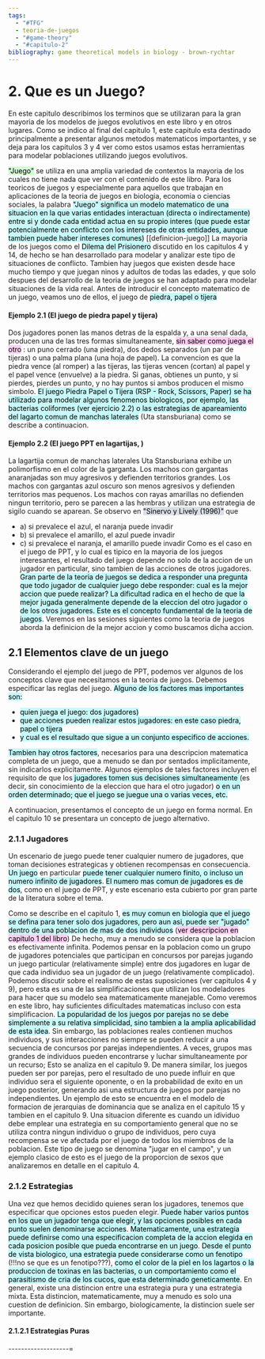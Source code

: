 ```yaml
---
tags:
  - "#TFG"
  - teoria-de-juegos
  - "#game-theory"
  - "#capitulo-2"
bibliography: game theoretical models in biology - brown-rychtar
---
```



# 2. Que es un Juego?

En este capitulo describimos los terminos que se utilizaran para la gran mayoria de los modelos de juegos evolutivos en este libro y en otros lugares. Como se indico al final del capitulo 1, este capitulo esta destinado principalmente a presentar algunos metodos matematicos importantes, y se deja para los capitulos 3 y 4 ver como estos usamos estas herramientas para modelar poblaciones utilizando juegos evolutivos.

<mark style="background: #BBFABBA6;">"Juego"</mark> se utiliza en una amplia variedad de contextos la mayoria de los cuales no tiene nada que ver con el contenido de este libro. Para los teoricos de juegos y especialmente para aquellos que trabajan en aplicaciones de la teoria de juegos en biologia, economia o ciencias sociales, la palabra <mark style="background: #ABF7F7A6;">"Juego" significa un modelo matematico de una situacion en la que varias entidades interactuan (directa o indirectamente) entre si y donde cada entidad actua en su propio interes (que puede estar potencialmente en conflicto con los intereses de otras entidades, aunque tambien puede haber intereses comunes)</mark> [[definicion-juego]]
La mayoria de los juegos como el <mark style="background: #ABF7F7A6;">Dilema del Prisionero</mark> discutido en los capitulos 4 y 14, de hecho se han desarrollado para modelar y analizar este tipo de situaciones de conflicto. Tambien hay juegos que existen desde hace mucho tiempo y que juegan ninos y adultos de todas las edades, y que solo despues del desarrollo de la teoria de juegos se han adaptado para modelar situaciones de la vida real. Antes de introducir el concepto matematico de un juego, veamos uno de ellos, el juego de <mark style="background: #ABF7F7A6;">piedra, papel o tijera</mark> 


#### Ejemplo 2.1 (El juego de piedra papel y tijera) 
Dos jugadores ponen las manos detras de la espalda y, a una senal dada, producen una de las tres formas simultaneamente, <mark style="background: #FFB8EBA6;">sin saber como juega el otro</mark> : un puno cerrado (una piedra), dos dedos separados (un par de tijeras) o una palma plana (una hoja de papel). La convencion es que la piedra vence (al romper) a las tijeras, las tijeras vencen (cortan) al papel y el papel vence (envuelve) a la piedra. Si ganas, obtienes un punto, y si pierdes, pierdes un punto, y no hay puntos si ambos producen el mismo simbolo. <mark style="background: #ABF7F7A6;">El juego Piedra Papel o Tijera (RSP - Rock, Scissors, Paper) se ha utilizado para modelar algunos fenomenos biologicos, por ejemplo, las bacterias coliformes (ver ejercicio 2.2) o las estrategias de apareamiento del lagarto comun de manchas laterales</mark> (Uta stansburiana) como se describe a continuacion.


#### Ejemplo 2.2 (El juego PPT en lagartijas, ) 
La lagartija comun de manchas laterales Uta Stansburiana exhibe un polimorfismo en el color de la garganta. Los machos con gargantas anaranjadas son muy agresivos y defienden territorios grandes. Los machos con gargantas azul oscuro son menos agresivos y defienden territorios mas pequenos. Los machos con rayas amarillas no defienden ningun territorio, pero se parecen a las hembras y utilizan una estrategia de sigilo cuando se aparean. Se observo en <mark style="background: #CACFD9A6;">"Sinervo y Lively (1996)"</mark>
 que 
 - a) si prevalece el azul, el naranja puede invadir
 - b) si prevalece el amarillo, el azul puede invadir
 - c) si prevalece el naranja, el amarillo puede invadir
Como es el caso en el juego de PPT, y lo cual es tipico en la mayoria de los juegos interesantes, el resultado del juego depende no solo de la accion de un jugador en particular, sino tambien de las acciones de otros jugadores.<mark style="background: #ABF7F7A6;"> Gran parte de la teoria de juegos se dedica a responder una pregunta que todo jugador de cualquier juego debe responder: cual es la mejor accion que puede realizar? La dificultad radica en el hecho de que la mejor jugada generalmente depende de la eleccion del otro jugador o de los otros jugadores. Este es el concepto fundamental de la teoria de juegos</mark>. Veremos en las sesiones siguientes como la teoria de juegos aborda la definicion de la mejor accion y como buscamos dicha accion.



## 2.1 Elementos clave de un juego

Considerando el ejemplo del juego de PPT, podemos ver algunos de los conceptos clave que necesitamos en la teoria de juegos. Debemos especificar las reglas del juego. <mark style="background: #ABF7F7A6;">Alguno de los factores mas importantes son:</mark>
- <mark style="background: #ABF7F7A6;">quien juega el juego: dos jugadores)</mark>
- <mark style="background: #ABF7F7A6;"> que acciones pueden realizar estos jugadores: en este caso piedra, papel o tijera</mark>
- <mark style="background: #ABF7F7A6;">y cual es el resultado que sigue a un conjunto especifico de acciones.</mark>

<mark style="background: #ABF7F7A6;">Tambien hay otros factores</mark>, necesarios para una descripcion matematica completa de un juego, que a menudo se dan por sentados implicitamente, sin indicarlos explicitamente. Algunos ejemplos de tales factores incluyen el requisito de que los<mark style="background: #ABF7F7A6;"> jugadores tomen sus decisiones simultaneamente </mark>(es decir, sin conocimiento de la eleccion que hara el otro jugador) <mark style="background: #ABF7F7A6;">o en un orden determinado; que el juego se juegue una o varias veces, etc.</mark>

A continuacion, presentamos el concepto de un juego en forma normal. En el capitulo 10 se presentara un concepto de juego alternativo.


### 2.1.1 Jugadores

Un escenario de juego puede tener cualquier numero de jugadores, que toman decisiones estrategicas y obtienen recompensas en consecuencia. <mark style="background: #ABF7F7A6;">Un juego</mark> en particular <mark style="background: #ABF7F7A6;">puede tener cualquier numero finito, o incluso un numero infinito de jugadores</mark>. <mark style="background: #ABF7F7A6;">El numero mas comun de jugadores es de dos</mark>, como en el juego de PPT, y este escenario esta cubierto por gran parte de la literatura sobre el tema.

Como se describe en el capitulo 1, <mark style="background: #ABF7F7A6;">es muy comun en biologia que el juego se defina para tener solo dos jugadores, pero aun asi, puede ser "jugado" dentro de una poblacion de mas de dos individuos</mark> (<mark style="background: #FFB8EBA6;">ver descripcion en capitulo 1 del libro</mark>) De hecho, muy a menudo se considera que la poblacion es efectivamente infinita. Podemos pensar en la poblacion como un grupo de jugadores potenciales que participan en concursos por parejas jugando un juego particular (relativamente simple) entre dos jugadores en lugar de que cada individuo sea un jugador de un juego (relativamente complicado). Podemos discutir sobre el realismo de estas suposiciones (ver capitulos 4 y 9), pero esta es una de las simplificaciones que utilizan los modeladores para hacer que su modelo sea matematicamente manejable. Como veremos en este libro, hay suficientes dificultades matematicas incluso con esta simplificacion.
<mark style="background: #ABF7F7A6;">La popularidad de los juegos por parejas no se debe simplemente a su relativa simplicidad, sino tambien a la amplia aplicabilidad de esta idea</mark>. Sin embargo, las poblaciones reales contienen muchos individuos, y sus interacciones no siempre se pueden reducir a una secuencia de concursos por parejas independientes. A veces, grupos mas grandes de individuos pueden encontrarse y luchar simultaneamente por un recurso; Esto se analiza en el capitulo 9. De manera similar, los juegos pueden ser por parejas, pero el resultado de uno puede influir en que individuo sera el siguiente oponente, o en la probabilidad de exito en un juego posterior, generando asi una estructura de juegos por parejas no independientes. Un ejemplo de esto se encuentra en el modelo de formacion de jerarquias de dominancia que se analiza en el capitulo 15 y tambien en el capitulo 9. Una situacion diferente es cuando un idividuo debe emplear una estrategia en su comportamiento general que no se utiliza contra ningun individuo o grupo de individuos, pero cuya recompensa se ve afectada por el juego de todos los miembros de la poblacion. Este tipo de juego se denomina "jugar en el campo", y un ejemplo clasico de esto es el juego de la proporcion de sexos que analizaremos en detalle en el capitulo 4.


### 2.1.2 Estrategias

Una vez que hemos decidido quienes seran los jugadores, tenemos que especificar que opciones estos pueden elegir.<mark style="background: #ABF7F7A6;"> Puede haber varios puntos en los que un jugador tenga que elegir, y las opciones posibles en cada punto suelen denominarse acciones</mark>. <mark style="background: #ABF7F7A6;">Matematicamente, una estrategia puede definirse como una especificacion completa de la accion elegida en cada posicion posible que pueda encontrarse en un juego</mark>. <mark style="background: #ABF7F7A6;">Desde el punto de vista biologico, una estrategia puede considerarse como un fenotipo</mark> (!!!no se que es un fenotipo???), <mark style="background: #ABF7F7A6;">como el color de la piel en los lagartos o la produccion de toxinas en las bacterias, o un comportamiento como el parasitismo de cria de los cucos, que esta determinado geneticamente</mark>. En general, existe una distincion entre una estrategia pura y una estrategia mixta. Esta distincion, matematicamente, muy a menudo es solo una cuestion de definicion. Sin embargo, biologicamente, la distincion suele ser importante.


#### 2.1.2.1 Estrategias Puras


-------------------=






























